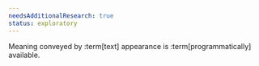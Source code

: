 ```yaml
---
needsAdditionalResearch: true
status: exploratory
---
```


Meaning conveyed by :term[text] appearance is :term[programmatically] available.
